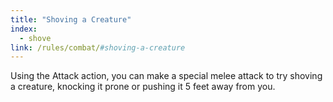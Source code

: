 ```yaml
---
title: "Shoving a Creature"
index:
  - shove
link: /rules/combat/#shoving-a-creature
---
```

Using the Attack action, you can make a special melee attack to try shoving a creature, knocking it prone or pushing it 5 feet away from you.
